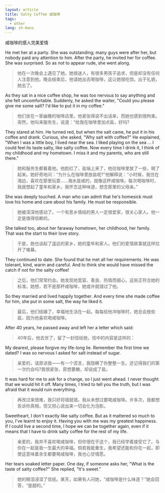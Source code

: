 ```yaml
---
layout: article
title: Salty Coffee 咸咖啡
tags:
  - other
lang: zh-Hans
---
```


咸咖啡的感人完美爱情

<!--more-->

He met her at a party. She was outstanding; many guys were after her, but nobody paid any attention to him. After the party, he invited her for coffee. She was surprised. So as not to appear rude, she went along.
 
> 他在一次晚会上遇见了她。她很迷人，有很多男孩子追求，但是却没有任何人注意到他。晚会结束后，他请她出去喝咖啡，这让她很吃惊。出于礼貌，她去了。

As they sat in a nice coffee shop, he was too nervous to say anything and she felt uncomfortable. Suddenly, he asked the waiter, "Could you please give me some salt? I'd like to put it in my coffee."

> 他们坐在一家幽雅的咖啡店里。他紧张得说不出话来，而她也感到很拘束。突然，他叫来服务生，说道：“给我在咖啡里加点盐，好吗?
 
They stared at him. He turned red, but when the salt came, he put it in his coffee and drank. Curious, she asked, "Why salt with coffee?" He explained, "When I was a little boy, I lived near the sea. I liked playing on the sea ... I could feel its taste salty, like salty coffee. Now every time I drink it, I think of my childhood and my hometown. I miss it and my parents, who are still there."

> 她和服务生都看着他。他脸红了，盐端上来了，他往咖啡里放了一些，喝了起来。她好奇地问：“为什么在咖啡里放盐呢?”他解释说：“小时候，我住在海边，喜欢在那里玩耍……海水是咸的，就像这杯咸咖啡。每次喝咖啡时，我就想起了童年和家乡。我怀念这种味道，想念那里的父母亲。”

She was deeply touched. A man who can admit that he's homesick must love his home and care about his family. He must be responsible.

>她被深深地感动了。一个有思乡情结的男人一定很爱家，很关心家人。他一定是值得信赖的。

She talked too, about her faraway hometown, her childhood, her family. That was the start to their love story.

> 于是，她也谈起了遥远的家乡，她的童年和家人。他们的爱情故事就这样拉开了帷幕。

They continued to date. She found that he met all her requirements. He was tolerant, kind, warm and careful. And to think she would have missed the catch if not for the salty coffee!

> 之后，他们常常约会。她发现他宽容、善良、热情而细心，这些正符合她的标准。她想，若不是那杯咸咖啡，她或许就错过了他。

So they married and lived happily together. And every time she made coffee for him, she put in some salt, the way he liked it.

> 最后，他们结婚了，幸福地生活在一起。每每给他冲咖啡时，她总会放些盐，因为他喜欢喝咸咖啡。

After 40 years, he passed away and left her a letter which said:
 
> 40年后，他去世了，留了一封信给她，信中的内容是这样的：

My dearest, please forgive my life-long lie. Remember the first time we dated? I was so nervous I asked for salt instead of sugar.

> 亲爱的，请原谅我——有一个谎言，我隐瞒了你整整一生。还记得我们的第一次约会吗?我很紧张，原想要糖，却说成了盐。
 
It was hard for me to ask for a change, so I just went ahead. I never thought that we would hit it off. Many times, I tried to tell you the truth, but I was afraid that it would ruin everything.
 
> 再改过来很难，我只好将错就错。我从未想过要喝咸咖啡。许多次，我都想告诉你真相，但又担心说出来一切会化为泡影。
 
Sweetheart, I don't exactly like salty coffee. But as it mattered so much to you, I've learnt to enjoy it. Having you with me was my greatest happiness. If I could live a second time, I hope we can be together again, even if it means that I have to drink salty coffee for the rest of my life.
 
> 亲爱的，我并不喜欢喝咸咖啡，但你很在乎这个，我已经学着接受它了。与你在一起是我一生最大的幸福。倘若我能重生，我希望还能和你在一起，即使这意味着余生都要喝咸咖啡，我也心甘情愿。
 
Her tears soaked letter paper. One day, if someone asks her, "What is the taste of salty coffee?" She replied, "It's sweet."

> 她的眼泪浸湿了信纸。某天，如果有人问她，“咸咖啡是什么味道？”她会回答，“是甜的。”